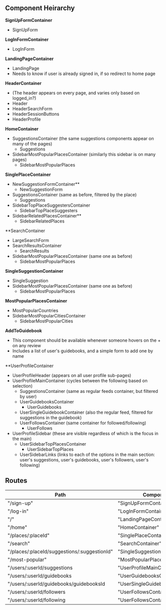 ## Component Heirarchy

**SignUpFormContainer**
 - SignUpForm

**LogInFormContainer**
 - LogInForm

**LandingPageContainer**
 - LandingPage
 - Needs to know if user is already signed in, if so redirect to home page

**HeaderContainer**
  - (The header appears on every page, and varies only based on logged_in?)
  - Header
  - HeaderSearchForm
  - HeaderSessionButtons
  - HeaderProfile

**HomeContainer**
  - SuggestionsContainer (the same suggestions components appear on many of the pages)
    + Suggestions
  - SidebarMostPopularPlacesContainer (similarly this sidebar is on many pages)
    + SidebarMostPopularPlaces

**SinglePlaceContainer**
  - NewSuggestionFormContainer**
    + NewSuggestionForm
  - SuggestionsContainer (same as before, filtered by the place)
    + Suggestions
  - SidebarTopPlaceSuggestersContainer
    - SidebarTopPlaceSuggesters
  - SidebarRelatedPlacesContainer**
    + SidebarRelatedPlaces

**SearchContainer
  - LargeSearchForm
  - SearchResultsContainer
    + SearchResults
  - SidebarMostPopularPlacesContainer (same one as before)
    + SidebarMostPopularPlaces

**SingleSuggestionContainer**
  - SingleSuggestion
  - SidebarMostPopularPlacesContainer (same one as before)
    + SidebarMostPopularPlaces

**MostPopularPlacesContainer**
  - MostPopularCountries
  - SidebarMostPopularCitiesContainer
    + SidebarMostPopularCities

**AddToGuidebook**
  - This component should be available whenever someone hovers on the + on any review
  - Includes a list of user's guidebooks, and a simple form to add one by name


**UserProfileContainer
  - UserProfileHeader (appears on all user profile sub-pages)
  - UserProfileMainContainer (cycles between the following based on selection)
    + SuggestionsContainer (same as regular feeds container, but filtered by user)
    + UserGuidebooksContainer
      + UserGuidebooks
    + UserSingleGuidebookContainer (also the regular feed, filtered for suggestions in the guidebook)
    + UserFollowsContainer (same container for followed/following)
      + UserFollows
  - UserProfileSidebar (these are visible regardless of which is the focus in the main)
    + UserSidebarTopPlacesContainer
      + UserSidebarTopPlaces
    + UserSidebarLinks (links to each of the options in the main section: user's suggestions, user's guidebooks, user's followers, user's following)


## Routes

|Path   | Component   |
|-------|-------------|
| "/sign-up" | "SignUpFormContainer" |
| "/log-in" | "LogInFormContainer" |
| "/" | "LandingPageContainer" |
| "/home" | "HomeContainer" |
| "/places/:placeId" | "SinglePlaceContainer" |
| "/search" | "SearchContainer" |
| "/places/:placeId/suggestions/:suggestionId" | "SingleSuggestionContainer" |
| "/most-popular" | "MostPopularPlacesContainer" |
| "/users/:userId/suggestions | "UserProfileMainContainer" |
| "/users/:userId/guidebooks | "UserGuidebooksContainer" |
| "/users/:userId/guidebooks/guidebooksId | "UserSingleGuidebookContainer" |
| "/users/:userId/followers | "UserFollowsContainer" |
| "/users/:userId/following | "UserFollowsContainer" |
